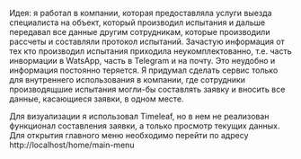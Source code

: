 Идея: я работал в компании, которая предоставляла услуги выезда специалиста на объект, который производил испытания и дальше передавал все данные другим сотрудникам, которые производили рассчеты и составляли протокол испытаний. 
  Зачастую информация от тех кто производил испытания приходила неукомплектованно, т.е. часть инвормации в WatsApp, часть в Telegram и на почту. Это неудобно и информация постоянно теряется. 
  Я придумал сделать сервис только для внутреннего использования в компании, где сотрудники производящшие испытания могли-бы составлять заявку и вносить все данные, касающиеся заявки, в одном месте.

Для визуализации я использовал Timeleaf, но в нем не реализован функционал составления заявки, а только просмотр текущих данных.
Для открытия главного меню необходимо перейти по адресу http://localhost/home/main-menu
